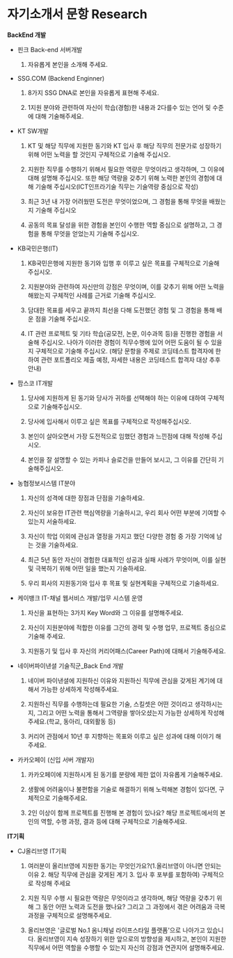 # 자기소개서 문항 Research

**BackEnd 개발**

- 핀크 Back-end 서버개발
  1. 자유롭게 본인을 소개해 주세요.
- SSG.COM (Backend Enginner)

  1. 8가지 SSG DNA로 본인을 자유롭게 표현해 주세요.

  2. 1지원 분야와 관련하여 자신이 학습(경험)한 내용과 2다를수 있는 언어 및 수준에 대해 기술해주세요.

- KT SW개발

  1. KT 및 해당 직무에 지원한 동기와 KT 입사 후 해당 직무의 전문가로 성장하기 위해 어떤 노력을 할 것인지 구체적으로 기술해 주십시오.

  2. 지원한 직무를 수행하기 위해서 필요한 역량은 무엇이라고 생각하며, 그 이유에 대해 설명해 주십시오. 또한 해당 역량을 갖추기 위해 노력한 본인의 경험에 대해 기술해 주십시오(ICT인프라기술 직무는 기술역량 중심으로 작성)

  3. 최근 3년 내 가장 어려웠떤 도전은 무엇이었으며, 그 경험을 통해 무엇을 배웠는지 기술해 주십시오

  4. 공동의 목표 달성을 위한 경험을 본인이 수행한 역할 중심으로 설명하고, 그 경험을 통해 무엇을 얻었는지 기술해 주십시오.

- KB국민은행(IT)

  1. KB국민은행에 지원한 동기와 입행 후 이루고 싶은 목표를 구체적으로 기술해 주십시오.

  2. 지원분야와 관련하여 자신만의 강점은 무엇이며, 이를 갖추기 위해 어떤 노력을 해왔는지 구체적인 사례를 근거로 기술해 주십시오.

  3. 담대한 목표를 세우고 끝까지 최선을 다해 도전했던 경험 및 그 경험을 통해 배운 점을 기술해 주십시오.

  4. IT 관련 프로젝트 및 기타 학습(공모전, 논문, 이수과목 등)을 진행한 경험을 서술해 주십시오. 나아가 이러한 경험이 직무수행에 있어 어떤 도움이 될 수 있을지
     구체적으로 기술해 주십시오.
     (해당 문항을 주제로 코딩테스트 합격자에 한하여 관련 포트폴리오 제출 예정, 자세한 내용은 코딩테스트 합격자 대상 추후 안내)

- 팜스코 IT개발

  1. 당사에 지원하게 된 동기와 당사가 귀하를 선택해야 하는 이유에 대하여 구체적으로 기술해주십시오.

  2. 당사에 입사해서 이루고 싶은 목표를 구체적으로 작성해주십시오.

  3. 본인이 살아오면서 가장 도전적으로 임했던 경험과 느낀점에 대해 작성해 주십시오.

  4. 본인을 잘 설명할 수 있는 카피나 슬로건을 만들어 보시고, 그 이유를 간단히 기술해주십시오.

- 농협정보시스템 IT분야

  1. 자신의 성격에 대한 장점과 단점을 기술하세요.

  2. 자신이 보유한 IT관련 핵심역량을 기술하시고, 우리 회사 어떤 부분에 기여할 수 있는지 서술하세요.

  3. 자신이 학업 이외에 관심과 열정을 가지고 했던 다양한 경험 중 가장 기억에 남는 것을 기술하세요.

  4. 최근 5년 동안 자신이 경험한 대표적인 성공과 실패 사례가 무엇이며, 이를 실현 및 극복하기 위해 어떤 일을 했는지 기술하세요.

  5. 우리 회사의 지원동기와 입사 후 목표 및 실현계획을 구체적으로 기술하세요.

- 케이뱅크 IT-채널 웹서비스 개발/업무 시스템 운영

  1. 자신을 표현하는 3가지 Key Word와 그 이유를 설명해주세요.

  2. 자신이 지원분야에 적합한 이유를 그간의 경력 및 수행 업무, 프로젝트 중심으로 기술해 주세요.

  3. 지원동기 및 입사 후 자신의 커리어패스(Career Path)에 대해서 기술해주세요.

- 네이버파이낸셜 기술직군\_Back End 개발

  1. 네이버 파이낸셜에 지원하신 이유와 지원하신 직무에 관심을 갖게된 계기에 대해서 가능한 상세하게 작성해주세요.

  2. 지원하신 직무를 수행하는데 필요한 기술, 스킬셋은 어떤 것이라고 생각하시는지, 그리고 어떤 노력을 통해서 그역량을 쌓아오셨는지 가능한 상세하게 작성해주세요.(학교, 동아리, 대외활동 등)

  3. 커리어 관점에서 10년 후 지향하는 목표와 이루고 싶은 성과에 대해 이야기 해주세요.

- 카카오페이 (신입 서버 개발자)

  1. 카카오페이에 지원하시게 된 동기를 분량에 제한 없이 자유롭게 기술해주세요.

  2. 생활에 어려움이나 불편함을 기술로 해결하기 위해 노력해본 경험이 있다면, 구체적으로 기술해주세요.

  3. 2인 이상이 함께 프로젝트를 진행해 본 경험이 있나요? 해당 프로젝트에서의 본인의 역할, 수행 과정, 결과 등에 대해 구체적으로 기술해주세요.

**IT기획**

- CJ올리브영 IT기획

  1. 여러분이 올리브영에 지원한 동기는 무엇인가요?(1.올리브영이 아니면 안되는 이유 2. 해당 직무에 관심을 갖게된 계기 3. 입사 후 포부를 포함하여) 구체적으로 작성해 주세요

  2. 지원 직무 수행 시 필요한 역량은 무엇이라고 생각하며, 해당 역량을 갖추기 위해 그 동안 어떤 노력과 도전을 했나요? 그리고 그 과정에서 겪은 어려움과 극복과정을 구체적으로 설명해주세요.

  3. 올리브영은 '글로벌 No.1 옴니채널 라이프스타일 플랫폼'으로 나아가고 있습니다. 올리브영이 지속 성장하기 위한 앞으로의 방향성을 제시하고, 본인이 지원한 직무에서 어떤 역할을 수행할 수 있는지 자신의 강점과 연관지어 설명해주세요.
